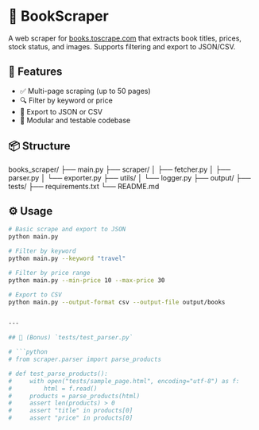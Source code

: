 # 📘 BookScraper

A web scraper for [books.toscrape.com](https://books.toscrape.com) that extracts book titles, prices, stock status, and images. Supports filtering and export to JSON/CSV.

## 🚀 Features

- ✅ Multi-page scraping (up to 50 pages)
- 🔍 Filter by keyword or price
- 💾 Export to JSON or CSV
- 🧪 Modular and testable codebase

## 📦 Structure

books_scraper/
├── main.py
├── scraper/
│ ├── fetcher.py
│ ├── parser.py
│ └── exporter.py
├── utils/
│ └── logger.py
├── output/
├── tests/
├── requirements.txt
└── README.md


## ⚙️ Usage

```bash
# Basic scrape and export to JSON
python main.py

# Filter by keyword
python main.py --keyword "travel"

# Filter by price range
python main.py --min-price 10 --max-price 30

# Export to CSV
python main.py --output-format csv --output-file output/books


---

## 🧪 (Bonus) `tests/test_parser.py`

# ```python
# from scraper.parser import parse_products

# def test_parse_products():
#     with open("tests/sample_page.html", encoding="utf-8") as f:
#         html = f.read()
#     products = parse_products(html)
#     assert len(products) > 0
#     assert "title" in products[0]
#     assert "price" in products[0]
